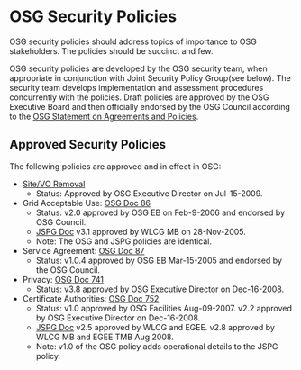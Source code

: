 
# OSG Security Policies
OSG security policies should address topics of importance to OSG stakeholders. The policies should be succinct and few.

OSG security policies are developed by the OSG security team, when appropriate in conjunction with Joint Security Policy Group(see below). The security team develops implementation and assessment procedures concurrently with the policies. Draft policies are approved by the OSG Executive Board and then officially endorsed by the OSG Council according to the [OSG Statement on Agreements and Policies](http://osg-docdb.opensciencegrid.org/cgi-bin/ShowDocument?docid=539).

## Approved Security Policies

The following policies are approved and in effect in OSG:

-   [Site/VO Removal ](SiteVORemovalPolicy)
    -   Status: Approved by OSG Executive Director on Jul-15-2009.
-   Grid Acceptable Use: [OSG Doc 86](http://osg-docdb.opensciencegrid.org/cgi-bin/ShowDocument?docid=86)
    -   Status: v2.0 approved by OSG EB on Feb-9-2006 and endorsed by OSG Council.
    -   [JSPG Doc](https://edms.cern.ch/document/428036) v3.1 approved by WLCG MB on 28-Nov-2005.
    -   Note: The OSG and JSPG policies are identical.
-   Service Agreement: [OSG Doc 87](http://osg-docdb.opensciencegrid.org/cgi-bin/ShowDocument?docid=87)
    -   Status: v1.0.4 approved by OSG EB Mar-15-2005 and endorsed by the OSG Council.
-   Privacy: [OSG Doc 741](http://osg-docdb.opensciencegrid.org/cgi-bin/ShowDocument?docid=741)
    -   Status: v3.8 approved by OSG Executive Director on Dec-16-2008.
-   Certificate Authorities: [OSG Doc 752](http://osg-docdb.opensciencegrid.org/cgi-bin/ShowDocument?docid=752)
    -   Status: v1.0 approved by OSG Facilities Aug-09-2007. v2.2 approved by OSG Executive Director on Dec-16-2008.
    -   [JSPG Doc](https://edms.cern.ch/document/428038) v2.5 approved by WLCG and EGEE. v2.8 approved by WLCG MB and EGEE TMB Aug 2008.
    -   Note: v1.0 of the OSG policy adds operational details to the JSPG policy.
